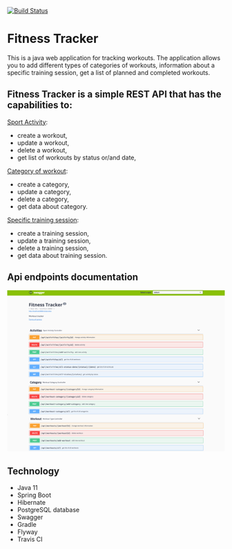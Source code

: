[![Build Status](https://travis-ci.org/Sinitsina/FitnessTracker.svg?branch=master)](https://travis-ci.org/Sinitsina/FitnessTracker)
# Fitness Tracker

This is a java web application for tracking workouts. The application allows you to add different types of categories of workouts, information about a specific training session, get a list of planned and completed workouts.

## Fitness Tracker is a simple REST API that has the capabilities to:

[Sport Activity](https://github.com/Sinitsina/FitnessTracker/blob/master/src/main/java/org/fitnesstracker/FitnessTracker/controller/SportActivityController.java):
- create a workout,
- update a workout,
- delete a workout,
- get list of workouts by status or/and date,

[Category of workout](https://github.com/Sinitsina/FitnessTracker/blob/master/src/main/java/org/fitnesstracker/FitnessTracker/controller/WorkoutCategoryController.java):
- create a category,
- update a category,
- delete a category,
- get data about category.

[Specific training session](https://github.com/Sinitsina/FitnessTracker/blob/master/src/main/java/org/fitnesstracker/FitnessTracker/controller/WorkoutTypeController.java):
- create a training session,
- update a training session,
- delete a training session,
- get data about training session.

## Api endpoints documentation
![Swagger](https://github.com/Sinitsina/FitnessTracker/blob/master/src/main/resources/Swagger.png)

## Technology

- Java 11
- Spring Boot
- Hibernate
- PostgreSQL database
- Swagger
- Gradle
- Flyway
- Travis CI
